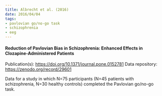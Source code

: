 ```yaml
---
title: Albrecht et al. (2016)
date: 2016/04/04
tags:
- pavlovian go/no-go task
- schizophrenia
- eeg
---
```


#### Reduction of Pavlovian Bias in Schizophrenia: Enhanced Effects in Clozapine-Administered Patients

Publication(s): https://doi.org/10.1371/journal.pone.0152781
Data repository: https://zenodo.org/record/29601

Data for a study in which N=75 participants (N=45 patients with schizophrenia, N=30 healthy controls) completed the Pavlovian go/no-go task.

